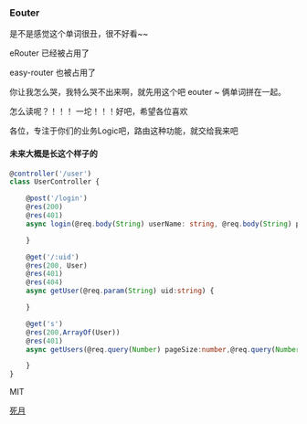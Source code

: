 ### Eouter

是不是感觉这个单词很丑，很不好看~~ 

eRouter 已经被占用了

easy-router 也被占用了

你让我怎么哭，我特么哭不出来啊，就先用这个吧  eouter ~ 俩单词拼在一起。

怎么读呢？！！！ 一坨！！！好吧，希望各位喜欢

各位，专注于你们的业务Logic吧，路由这种功能，就交给我来吧

#### 未来大概是长这个样子的

```typescript
@controller('/user')
class UserController {

    @post('/login')
    @res(200)
    @res(401)
    async login(@req.body(String) userName: string, @req.body(String) passWord: string) {

    }

    @get('/:uid')
    @res(200, User)
    @res(401)
    @res(404)
    async getUser(@req.param(String) uid:string) {

    }

    @get('s')
    @res(200,ArrayOf(User))
    @res(401)
    async getUsers(@req.query(Number) pageSize:number,@req.query(Number) pageNumber:number){

    }
}
```

MIT

[死月](https://github.com/XadillaX)